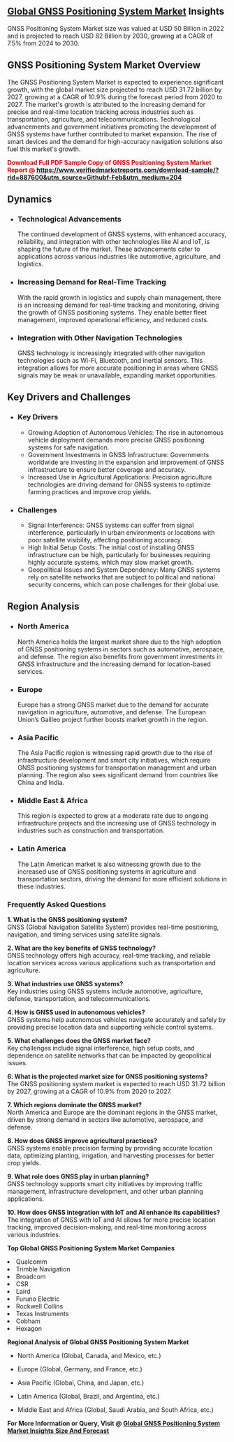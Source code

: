 <h2><a href="https://www.verifiedmarketreports.com/download-sample/?rid=887600&amp;utm_source=Githubf&amp;utm_medium=204" target="_blank">Global GNSS Positioning System Market</a> Insights</h2><p>GNSS Positioning System Market size was valued at USD 50 Billion in 2022 and is projected to reach USD 82 Billion by 2030, growing at a CAGR of 7.5% from 2024 to 2030.</p><p><h2>GNSS Positioning System Market Overview</h2> <p>The GNSS Positioning System Market is expected to experience significant growth, with the global market size projected to reach USD 31.72 billion by 2027, growing at a CAGR of 10.9% during the forecast period from 2020 to 2027. The market's growth is attributed to the increasing demand for precise and real-time location tracking across industries such as transportation, agriculture, and telecommunications. Technological advancements and government initiatives promoting the development of GNSS systems have further contributed to market expansion. The rise of smart devices and the demand for high-accuracy navigation solutions also fuel this market's growth.</p> <p><strong><p><span class=""><span style="color: #ff0000;"><strong>Download Full PDF Sample Copy of GNSS Positioning System Market Report</strong> @ </span><a href="https://www.verifiedmarketreports.com/download-sample/?rid=887600&amp;utm_source=Githubf-Feb&amp;utm_medium=204" target="_blank">https://www.verifiedmarketreports.com/download-sample/?rid=887600&amp;utm_source=Githubf-Feb&amp;utm_medium=204</a></span></p></strong></p> <h2>Dynamics</h2> <ul> <li><h3>Technological Advancements</h3> The continued development of GNSS systems, with enhanced accuracy, reliability, and integration with other technologies like AI and IoT, is shaping the future of the market. These advancements cater to applications across various industries like automotive, agriculture, and logistics.</li> <li><h3>Increasing Demand for Real-Time Tracking</h3> With the rapid growth in logistics and supply chain management, there is an increasing demand for real-time tracking and monitoring, driving the growth of GNSS positioning systems. They enable better fleet management, improved operational efficiency, and reduced costs.</li> <li><h3>Integration with Other Navigation Technologies</h3> GNSS technology is increasingly integrated with other navigation technologies such as Wi-Fi, Bluetooth, and inertial sensors. This integration allows for more accurate positioning in areas where GNSS signals may be weak or unavailable, expanding market opportunities.</li> </ul> <h2>Key Drivers and Challenges</h2> <ul> <li><h3>Key Drivers</h3> <ul> <li>Growing Adoption of Autonomous Vehicles: The rise in autonomous vehicle deployment demands more precise GNSS positioning systems for safe navigation.</li> <li>Government Investments in GNSS Infrastructure: Governments worldwide are investing in the expansion and improvement of GNSS infrastructure to ensure better coverage and accuracy.</li> <li>Increased Use in Agricultural Applications: Precision agriculture technologies are driving demand for GNSS systems to optimize farming practices and improve crop yields.</li> </ul> </li> <li><h3>Challenges</h3> <ul> <li>Signal Interference: GNSS systems can suffer from signal interference, particularly in urban environments or locations with poor satellite visibility, affecting positioning accuracy.</li> <li>High Initial Setup Costs: The initial cost of installing GNSS infrastructure can be high, particularly for businesses requiring highly accurate systems, which may slow market growth.</li> <li>Geopolitical Issues and System Dependency: Many GNSS systems rely on satellite networks that are subject to political and national security concerns, which can pose challenges for their global use.</li> </ul> </li> </ul> <h2>Region Analysis</h2> <ul> <li><h3>North America</h3> North America holds the largest market share due to the high adoption of GNSS positioning systems in sectors such as automotive, aerospace, and defense. The region also benefits from government investments in GNSS infrastructure and the increasing demand for location-based services.</li> <li><h3>Europe</h3> Europe has a strong GNSS market due to the demand for accurate navigation in agriculture, automotive, and defense. The European Union’s Galileo project further boosts market growth in the region.</li> <li><h3>Asia Pacific</h3> The Asia Pacific region is witnessing rapid growth due to the rise of infrastructure development and smart city initiatives, which require GNSS positioning systems for transportation management and urban planning. The region also sees significant demand from countries like China and India.</li> <li><h3>Middle East & Africa</h3> This region is expected to grow at a moderate rate due to ongoing infrastructure projects and the increasing use of GNSS technology in industries such as construction and transportation.</li> <li><h3>Latin America</h3> The Latin American market is also witnessing growth due to the increased use of GNSS positioning systems in agriculture and transportation sectors, driving the demand for more efficient solutions in these industries.</li> </ul> <h3>Frequently Asked Questions</h3> <p><strong>1. What is the GNSS positioning system?</strong> <br> GNSS (Global Navigation Satellite System) provides real-time positioning, navigation, and timing services using satellite signals.</p> <p><strong>2. What are the key benefits of GNSS technology?</strong> <br> GNSS technology offers high accuracy, real-time tracking, and reliable location services across various applications such as transportation and agriculture.</p> <p><strong>3. What industries use GNSS systems?</strong> <br> Key industries using GNSS systems include automotive, agriculture, defense, transportation, and telecommunications.</p> <p><strong>4. How is GNSS used in autonomous vehicles?</strong> <br> GNSS systems help autonomous vehicles navigate accurately and safely by providing precise location data and supporting vehicle control systems.</p> <p><strong>5. What challenges does the GNSS market face?</strong> <br> Key challenges include signal interference, high setup costs, and dependence on satellite networks that can be impacted by geopolitical issues.</p> <p><strong>6. What is the projected market size for GNSS positioning systems?</strong> <br> The GNSS positioning system market is expected to reach USD 31.72 billion by 2027, growing at a CAGR of 10.9% from 2020 to 2027.</p> <p><strong>7. Which regions dominate the GNSS market?</strong> <br> North America and Europe are the dominant regions in the GNSS market, driven by strong demand in sectors like automotive, aerospace, and defense.</p> <p><strong>8. How does GNSS improve agricultural practices?</strong> <br> GNSS systems enable precision farming by providing accurate location data, optimizing planting, irrigation, and harvesting processes for better crop yields.</p> <p><strong>9. What role does GNSS play in urban planning?</strong> <br> GNSS technology supports smart city initiatives by improving traffic management, infrastructure development, and other urban planning applications.</p> <p><strong>10. How does GNSS integration with IoT and AI enhance its capabilities?</strong> <br> The integration of GNSS with IoT and AI allows for more precise location tracking, improved decision-making, and real-time monitoring across various industries.</p> </p><p><strong>Top Global GNSS Positioning System Market Companies</strong></p><div data-test-id=""><p><li>Qualcomm</li><li> Trimble Navigation</li><li> Broadcom</li><li> CSR</li><li> Laird</li><li> Furuno Electric</li><li> Rockwell Collins</li><li> Texas Instruments</li><li> Cobham</li><li> Hexagon</li></p><div><strong>Regional Analysis of&nbsp;Global GNSS Positioning System Market</strong></div><ul><li dir="ltr"><p dir="ltr">North America&nbsp;(Global, Canada, and Mexico, etc.)</p></li><li dir="ltr"><p dir="ltr">Europe (Global, Germany, and France, etc.)</p></li><li dir="ltr"><p dir="ltr">Asia Pacific&nbsp;(Global, China, and Japan, etc.)</p></li><li dir="ltr"><p dir="ltr">Latin America&nbsp;(Global, Brazil, and Argentina, etc.)</p></li><li dir="ltr">Middle East and Africa&nbsp;(Global, Saudi Arabia, and South Africa, etc.)</li></ul><p><strong>For More Information or Query, Visit @&nbsp;</strong><strong><a href="https://www.verifiedmarketreports.com/product/gnss-positioning-system-market/?utm_source=Githubf&amp;utm_medium=204" target="_blank">Global GNSS Positioning System Market Insights Size And Forecast</a></strong></p></div>
